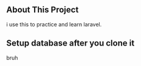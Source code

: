 ## About This Project
i use this to practice and learn laravel.

## Setup database after you clone it
bruh